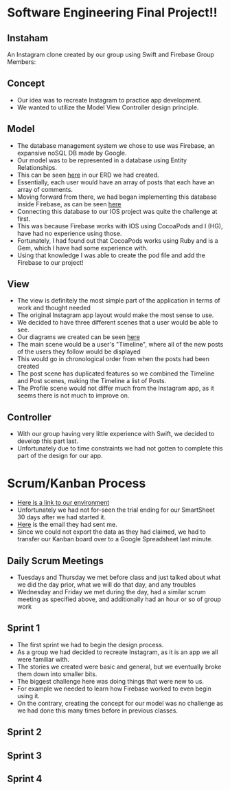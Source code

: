 # Software Engineering Final Project!!
## Instaham
An Instagram clone created by our group using Swift and Firebase
Group Members:
## Concept
- Our idea was to recreate Instagram to practice app development.
- We wanted to utilize the Model View Controller design principle.

## Model
- The database management system we chose to use was Firebase, an expansive noSQL DB made by Google.
- Our model was to be represented in a database using Entity Relationships.
- This can be seen [here](https://github.com/MosesHimself/Software-Eng-Final-Proj/blob/master/ERD.png) in our ERD we had created.
- Essentially, each user would have an array of posts that each have an array of comments.
- Moving forward from there, we had began implementing this database inside Firebase, as can be seen [here](https://github.com/MosesHimself/Software-Eng-Final-Proj/blob/master/sampleDBformat.png)
- Connecting this database to our IOS project was quite the challenge at first.
- This was because Firebase works with IOS using CocoaPods and I (HG), have had no experience using those.
- Fortunately, I had found out that CocoaPods works using Ruby and is a Gem, which I have had some experience with.
- Using that knowledge I was able to create the pod file and add the Firebase to our project!


## View
- The view is definitely the most simple part of the application in terms of work and thought needed
- The original Instagram app layout would make the most sense to use.
- We decided to have three different scenes that a user would be able to see.
- Our diagrams we created can be seen [here](https://github.com/MosesHimself/Software-Eng-Final-Proj/blob/master/ViewDesign.png)
- The main scene would be a user's "Timeline", where all of the new posts of the users they follow would be displayed
- This would go in chronological order from when the posts had been created
- The post scene has duplicated features so we combined the Timeline and Post scenes, making the Timeline a list of Posts.
- The Profile scene would not differ much from the Instagram app, as it seems there is not much to improve on.

## Controller
- With our group having very little experience with Swift, we decided to develop this part last.
- Unfortunately due to time constraints we had not gotten to complete this part of the design for our app.

# Scrum/Kanban Process
- [Here is a link to our environment](https://docs.google.com/spreadsheets/d/1bvLWHnr4DOBnJgx6yxXo4vlfA3YVRor0wbPGG8gUI-k/edit?usp=sharing)
- Unfortunately we had not for-seen the trial ending for our SmartSheet 30 days after we had started it.
- [Here](https://github.com/MosesHimself/Software-Eng-Final-Proj/blob/master/SmartSheetEmail.png) is the email they had sent me.
- Since we could not export the data as they had claimed, we had to transfer our Kanban board over to a Google Spreadsheet last minute.
## Daily Scrum Meetings
- Tuesdays and Thursday we met before class and just talked about what we did the day prior, what we will do that day, and any troubles
- Wednesday and Friday we met during the day, had a similar scrum meeting as specified above, and additionally had an hour or so of group work

## Sprint 1
- The first sprint we had to begin the design process.
- As a group we had decided to recreate Instagram, as it is an app we all were familiar with.
- The stories we created were basic and general, but we eventually broke them down into smaller bits.
- The biggest challenge here was doing things that were new to us.
- For example we needed to learn how Firebase worked to even begin using it.
- On the contrary, creating the concept for our model was no challenge as we had done this many times before in previous classes.
## Sprint 2

## Sprint 3

## Sprint 4
